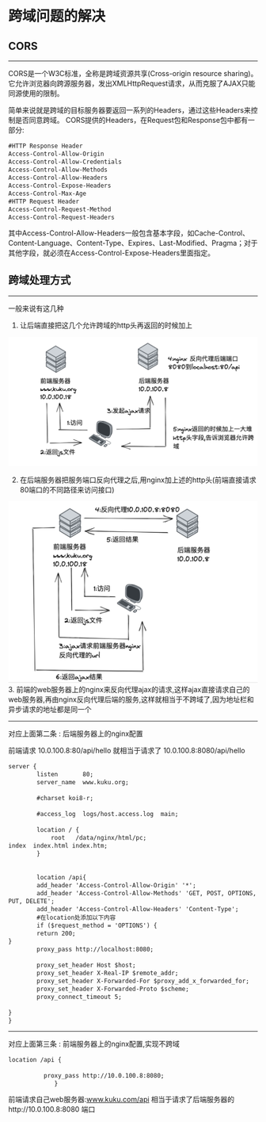 # 跨域问题的解决


## CORS

---

CORS是一个W3C标准，全称是跨域资源共享(Cross-origin resource sharing)。它允许浏览器向跨源服务器，发出XMLHttpRequest请求，从而克服了AJAX只能同源使用的限制。

简单来说就是跨域的目标服务器要返回一系列的Headers，通过这些Headers来控制是否同意跨域。
CORS提供的Headers，在Request包和Response包中都有一部分:




```
#HTTP Response Header
Access-Control-Allow-Origin
Access-Control-Allow-Credentials
Access-Control-Allow-Methods
Access-Control-Allow-Headers
Access-Control-Expose-Headers
Access-Control-Max-Age
#HTTP Request Header
Access-Control-Request-Method
Access-Control-Request-Headers
```

其中Access-Control-Allow-Headers一般包含基本字段，如Cache-Control、Content-Language、Content-Type、Expires、Last-Modified、Pragma；对于其他字段，就必须在Access-Control-Expose-Headers里面指定。




## 跨域处理方式

---

一般来说有这几种

1. 让后端直接把这几个允许跨域的http头再返回的时候加上


![image](assets/1.png)

2. 在后端服务器把服务端口反向代理之后,用nginx加上述的http头(前端直接请求80端口的不同路径来访问接口)

![image](assets/2.png)
3. 前端的web服务器上的nginx来反向代理ajax的请求,这样ajax直接请求自己的web服务器,再由nginx反向代理后端的服务,这样就相当于不跨域了,因为地址栏和异步请求的地址都是同一个




--- 
对应上面第二条 : 后端服务器上的nginx配置

前端请求 10.0.100.8:80/api/hello 就相当于请求了 10.0.100.8:8080/api/hello

```
server {
        listen       80;
        server_name  www.kuku.org;

        #charset koi8-r;

        #access_log  logs/host.access.log  main;

        location / { 
            root   /data/nginx/html/pc;                                                               index  index.html index.htm;
        }
    

        location /api{                                                                
        add_header 'Access-Control-Allow-Origin' '*';
        add_header 'Access-Control-Allow-Methods' 'GET, POST, OPTIONS, PUT, DELETE';
        add_header 'Access-Control-Allow-Headers' 'Content-Type'; 
        #在location处添加以下内容
        if ($request_method = 'OPTIONS') {
        return 200;
}
        proxy_pass http://localhost:8080;

        proxy_set_header Host $host;
        proxy_set_header X-Real-IP $remote_addr;
        proxy_set_header X-Forwarded-For $proxy_add_x_forwarded_for;
        proxy_set_header X-Forwarded-Proto $scheme;
        proxy_connect_timeout 5;

}
}
```


---

对应上面第三条 : 前端服务器上的nginx配置,实现不跨域


```
location /api {
 
          proxy_pass http://10.0.100.8:8080;
             }

```
前端请求自己web服务器:www.kuku.com/api 相当于请求了后端服务器的http://10.0.100.8:8080 端口




